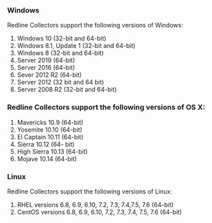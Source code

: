 ### Windows
Redline Collectors support the following versions of Windows:
1. Windows 10 (32-bit and 64-bit)
2. Windows 8.1, Update 1 (32-bit and 64-bit)
3. Windows 8 (32-bit and 64-bit)
4. Server 2019 (64-bit)
5. Server 2016 (64-bit)
6. Sever 2012 R2 (64-bit)
7. Server 2012 (32 bit and 64 bit)
8. Server 2008 R2 (32-bit and 64-bit)

### Redline Collectors support the following versions of OS X:
1. Mavericks 10.9 (64-bit)
2. Yosemite 10.10 (64-bit)
3. El Captain 10.11 (64-bit)
4. Sierra 10.12 (64- bit)
5. High Sierra 10.13 (64-bit)
6. Mojave 10.14 (64-bit)

### Linux
Redline Collectors support the following versions of Linux:
1. RHEL versions 6.8, 6.9, 6.10, 7.2, 7.3, 7.4,7.5, 7.6 (64-bit)
2. CentOS versions 6.8, 6.9, 6.10, 7.2, 7.3, 7.4, 7.5, 7.6 (64-bit)
